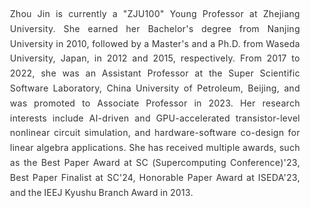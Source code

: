 <div style="
    font-family: -apple-system, BlinkMacSystemFont, 'Segoe UI', Roboto, sans-serif;
    line-height: 1.7;
    color: #333;
    max-width: 800px;
    margin: 0 auto;
    text-align: justify;
    text-justify: inter-ideograph;
    word-spacing: -0.05em;
    letter-spacing: 0.02em;
    padding: 20px;
">
    <p>
        Zhou Jin is currently a "ZJU100" Young Professor at Zhejiang University. She earned her Bachelor's degree from Nanjing University in 2010, followed by a Master's and a Ph.D. from Waseda University, Japan, in 2012 and 2015, respectively. From 2017 to 2022, she was an Assistant Professor at the Super Scientific Software Laboratory, China University of Petroleum, Beijing, and was promoted to Associate Professor in 2023. Her research interests include AI-driven and GPU-accelerated transistor-level nonlinear circuit simulation, and hardware-software co-design for linear algebra applications. She has received multiple awards, such as the Best Paper Award at SC (Supercomputing Conference)'23, Best Paper Finalist at SC'24, Honorable Paper Award at ISEDA'23, and the IEEJ Kyushu Branch Award in 2013.
    </p>
</div>

